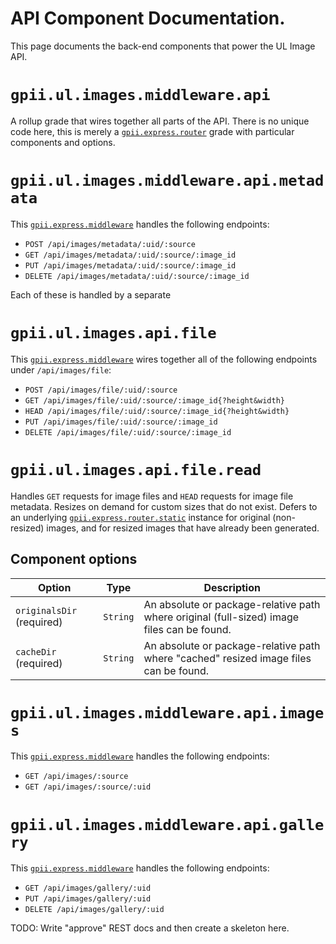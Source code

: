 # API  Component Documentation.

This page documents the back-end components that power the UL Image API.

# `gpii.ul.images.middleware.api`

A rollup grade that wires together all parts of the API.  There is no unique code here, this is merely a [`gpii.express.router`](https://github.com/GPII/gpii-express/blob/master/docs/router.md)
grade with particular components and options.

# `gpii.ul.images.middleware.api.metadata`

This [`gpii.express.middleware`](https://github.com/GPII/gpii-express/blob/master/docs/middleware.md) handles the 
following endpoints:

* `POST /api/images/metadata/:uid/:source`
* `GET /api/images/metadata/:uid/:source/:image_id`
* `PUT /api/images/metadata/:uid/:source/:image_id`
* `DELETE /api/images/metadata/:uid/:source/:image_id`

Each of these is handled by a separate

# `gpii.ul.images.api.file`

This [`gpii.express.middleware`](https://github.com/GPII/gpii-express/blob/master/docs/middleware.md) wires together
all of the following endpoints under `/api/images/file`:

* `POST /api/images/file/:uid/:source`
* `GET /api/images/file/:uid/:source/:image_id{?height&width}`
* `HEAD /api/images/file/:uid/:source/:image_id{?height&width}`
* `PUT /api/images/file/:uid/:source/:image_id`
* `DELETE /api/images/file/:uid/:source/:image_id`

# `gpii.ul.images.api.file.read`

Handles `GET` requests for image files and `HEAD` requests for image file metadata.  Resizes on demand for custom sizes
that do not exist.  Defers to an underlying [`gpii.express.router.static`](https://github.com/GPII/gpii-express/blob/master/docs/router.md#gpiiexpressrouterstatic)
instance for original (non-resized) images, and for resized images that have already been generated.

## Component options

| Option                    | Type     | Description |
| ------------------------- | -------- | ----------- |
| `originalsDir` (required) | `String` | An absolute or package-relative path where original (full-sized) image files can be found. |
| `cacheDir` (required)     | `String` | An absolute or package-relative path where "cached" resized image files can be found. |


# `gpii.ul.images.middleware.api.images`

This [`gpii.express.middleware`](https://github.com/GPII/gpii-express/blob/master/docs/middleware.md) handles the 
following endpoints:

* `GET /api/images/:source`
* `GET /api/images/:source/:uid`

# `gpii.ul.images.middleware.api.gallery`

This [`gpii.express.middleware`](https://github.com/GPII/gpii-express/blob/master/docs/middleware.md) handles the
following endpoints:

* `GET /api/images/gallery/:uid`
* `PUT /api/images/gallery/:uid`
* `DELETE /api/images/gallery/:uid`



TODO:  Write "approve" REST docs and then create a skeleton here.